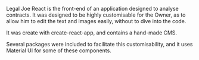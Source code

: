 Legal Joe React is the front-end of an application designed to analyse contracts.
It was designed to be highly customisable for the Owner, as to allow him to edit the text and images easily, without to dive into the code.

It was create with create-react-app, and contains a hand-made CMS.

Several packages were included to facilitate this customisability, and it uses Material UI for some of these components.
